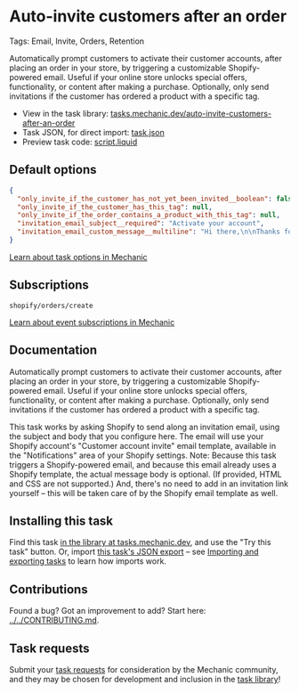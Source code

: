 # Auto-invite customers after an order

Tags: Email, Invite, Orders, Retention

Automatically prompt customers to activate their customer accounts, after placing an order in your store, by triggering a customizable Shopify-powered email. Useful if your online store unlocks special offers, functionality, or content after making a purchase. Optionally, only send invitations if the customer has ordered a product with a specific tag.

* View in the task library: [tasks.mechanic.dev/auto-invite-customers-after-an-order](https://tasks.mechanic.dev/auto-invite-customers-after-an-order)
* Task JSON, for direct import: [task.json](../../tasks/auto-invite-customers-after-an-order.json)
* Preview task code: [script.liquid](./script.liquid)

## Default options

```json
{
  "only_invite_if_the_customer_has_not_yet_been_invited__boolean": false,
  "only_invite_if_the_customer_has_this_tag": null,
  "only_invite_if_the_order_contains_a_product_with_this_tag": null,
  "invitation_email_subject__required": "Activate your account",
  "invitation_email_custom_message__multiline": "Hi there,\n\nThanks for purchasing access! Activate your new account at {{ shop.name }}.\n\nThanks,\n{{ shop.name }}"
}
```

[Learn about task options in Mechanic](https://learn.mechanic.dev/core/tasks/options)

## Subscriptions

```liquid
shopify/orders/create
```

[Learn about event subscriptions in Mechanic](https://learn.mechanic.dev/core/tasks/subscriptions)

## Documentation

Automatically prompt customers to activate their customer accounts, after placing an order in your store, by triggering a customizable Shopify-powered email. Useful if your online store unlocks special offers, functionality, or content after making a purchase. Optionally, only send invitations if the customer has ordered a product with a specific tag.

This task works by asking Shopify to send along an invitation email, using the subject and body that you configure here. The email will use your Shopify account's "Customer account invite" email template, available in the "Notifications" area of your Shopify settings. Note: Because this task triggers a Shopify-powered email, and because this email already uses a Shopify template, the actual message body is optional. (If provided, HTML and CSS are not supported.) And, there's no need to add in an invitation link yourself – this will be taken care of by the Shopify email template as well.

## Installing this task

Find this task [in the library at tasks.mechanic.dev](https://tasks.mechanic.dev/auto-invite-customers-after-an-order), and use the "Try this task" button. Or, import [this task's JSON export](../../tasks/auto-invite-customers-after-an-order.json) – see [Importing and exporting tasks](https://learn.mechanic.dev/core/tasks/import-and-export) to learn how imports work.

## Contributions

Found a bug? Got an improvement to add? Start here: [../../CONTRIBUTING.md](../../CONTRIBUTING.md).

## Task requests

Submit your [task requests](https://mechanic.canny.io/task-requests) for consideration by the Mechanic community, and they may be chosen for development and inclusion in the [task library](https://tasks.mechanic.dev/)!

